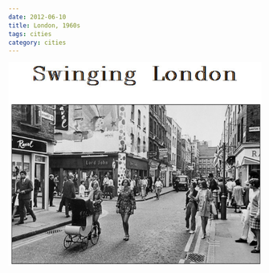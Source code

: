 ```yaml
---
date: 2012-06-10
title: London, 1960s
tags: cities
category: cities
---
```


![londonswing](https://raw.githubusercontent.com/muneer78/muneer78.github.io/master/images/London5.jpg)



